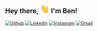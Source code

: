 ## Hey there, <img src="https://raw.githubusercontent.com/ABSphreak/ABSphreak/master/gifs/Hi.gif" width="30px"> I'm Ben!

[![Github](https://img.shields.io/badge/-Github-000?style=flat&logo=Github&logoColor=white)](https://github.com/BenNeighbour/)
[![Linkedin](https://img.shields.io/badge/-LinkedIn-blue?style=flat&logo=Linkedin&logoColor=white)](https://www.linkedin.com/in/ben-neighbour-a6b7051b5/)
[![Instagram](https://img.shields.io/badge/-Instagram-c13584?style=flat&labelColor=c13584&logo=instagram&logoColor=white)](https://www.instagram.com/benthedev_/)
[![Gmail](https://img.shields.io/badge/-Gmail-c14438?style=flat&logo=Gmail&logoColor=white)](mailto:ben.neighbour.dev@gmail.com)
